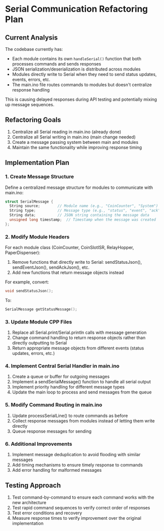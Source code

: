 # Serial Communication Refactoring Plan

## Current Analysis

The codebase currently has:

- Each module contains its own `handleSerial()` function that both processes commands and sends responses
- JSON serialization/deserialization is distributed across modules
- Modules directly write to Serial when they need to send status updates, events, errors, etc.
- The main.ino file routes commands to modules but doesn't centralize response handling

This is causing delayed responses during API testing and potentially mixing up message sequences.

## Refactoring Goals

1. Centralize all Serial reading in main.ino (already done)
2. Centralize all Serial writing in main.ino (main change needed)
3. Create a message passing system between main and modules
4. Maintain the same functionality while improving response timing

## Implementation Plan

### 1. Create Message Structure

Define a centralized message structure for modules to communicate with main.ino:

```cpp
struct SerialMessage {
  String source;        // Module name (e.g., "CoinCounter", "System")
  String type;          // Message type (e.g., "status", "event", "ack", "error")
  String data;          // JSON string containing the message data
  unsigned long timestamp;  // Timestamp when the message was created
};
```

### 2. Modify Module Headers

For each module class (CoinCounter, CoinSlotISR, RelayHopper, PaperDispenser):

1. Remove functions that directly write to Serial: sendStatusJson(), sendEventJson(), sendAckJson(), etc.
2. Add new functions that return message objects instead

For example, convert:

```cpp
void sendStatusJson();
```

To:

```cpp
SerialMessage getStatusMessage();
```

### 3. Update Module CPP Files

1. Replace all Serial.print/Serial.println calls with message generation
2. Change command handling to return response objects rather than directly outputting to Serial
3. Return appropriate message objects from different events (status updates, errors, etc.)

### 4. Implement Central Serial Handler in main.ino

1. Create a queue or buffer for outgoing messages
2. Implement a sendSerialMessage() function to handle all serial output
3. Implement priority handling for different message types
4. Update the main loop to process and send messages from the queue

### 5. Modify Command Routing in main.ino

1. Update processSerialLine() to route commands as before
2. Collect response messages from modules instead of letting them write directly
3. Queue response messages for sending

### 6. Additional Improvements

1. Implement message deduplication to avoid flooding with similar messages
2. Add timing mechanisms to ensure timely response to commands
3. Add error handling for malformed messages

## Testing Approach

1. Test command-by-command to ensure each command works with the new architecture
2. Test rapid command sequences to verify correct order of responses
3. Test error conditions and recovery
4. Measure response times to verify improvement over the original implementation

